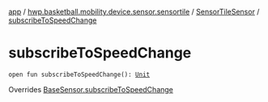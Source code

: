 [app](../../index.md) / [hwp.basketball.mobility.device.sensor.sensortile](../index.md) / [SensorTileSensor](index.md) / [subscribeToSpeedChange](.)

# subscribeToSpeedChange

`open fun subscribeToSpeedChange(): `[`Unit`](https://kotlinlang.org/api/latest/jvm/stdlib/kotlin/-unit/index.html)

Overrides [BaseSensor.subscribeToSpeedChange](../../hwp.basketball.mobility.device.sensor/-base-sensor/subscribe-to-speed-change.md)

